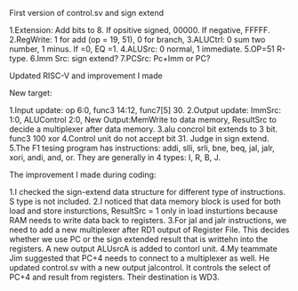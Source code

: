 
First version of control.sv and sign extend

1.Extension: Add bits to 8. If opsitive signed, 00000. If negative, FFFFF.
2.RegWrite: 1 for add  (op = 19, 51), 0 for branch,
3.ALUCtrl: 0 sum two number, 1 minus. If =0, EQ =1.
4.ALUSrc: 0 normal, 1 immediate.
5.OP=51 R-type.
6.Imm Src: sign extend?
7.PCSrc: Pc+Imm or PC?


Updated RISC-V and improvement I made

New target:

1.Input update: op 6:0, func3 14:12, func7[5] 30.
2.Output update: ImmSrc: 1:0, ALUControl 2:0, New Output:MemWrite to data memory, ResultSrc to decide a multiplexer after data memory.
3.alu concrol bit extends to 3 bit. func3 100 xor
4.Control unit do not accept bit 31. Judge in sign extend.
5.The F1 tesing program has instructions: addi, slli, srli, bne, beq, jal, jalr, xori, andi, and, or. They are generally in 4 types: I, R, B, J.


The improvement I made during coding:

1.I checked the sign-extend data structure for different type of instructions. S type is not included.
2.I noticed that data memory block is used for both load and store insturctions, ResultSrc = 1 only in load insturtions because RAM needs to write data back to registers.
3.For jal and jalr instructions, we need to add a new multiplexer after RD1 output of Register File. This decides whether we use PC or the sign extended result that is writtehn into the registers. A new output ALUsrcA is added to contorl unit.
4.My teammate Jim suggested that PC+4 needs to connect to a multiplexer as well. He updated control.sv with a new output jalcontrol. It controls the select of PC+4 and result from registers. Their destination is WD3.

